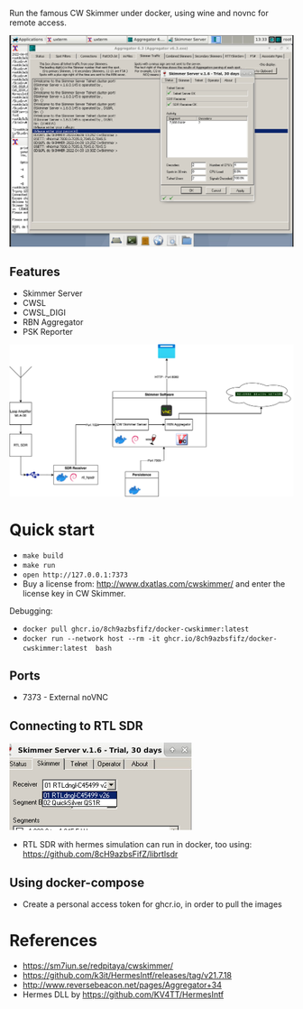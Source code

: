 Run the famous CW Skimmer under docker, using wine and novnc for remote access.

![CW Skimmer](doc/example_working.png)

## Features
+ Skimmer Server
+ CWSL 
+ CWSL_DIGI
+ RBN Aggregator
+ PSK Reporter

![Overview](doc/cwskimmer.drawio.png)

# Quick start
+ `make build`
+ `make run`
+ `open http://127.0.0.1:7373`
+ Buy a license from: http://www.dxatlas.com/cwskimmer/ and enter the license key in CW Skimmer.

Debugging:  
+ `docker pull ghcr.io/8ch9azbsfifz/docker-cwskimmer:latest `
+ ```docker run --network host --rm -it ghcr.io/8ch9azbsfifz/docker-cwskimmer:latest  bash```

## Ports
+ 7373 - External noVNC


## Connecting to RTL SDR
![Connected to RTL SDR](doc/connected.png)

+ RTL SDR with hermes simulation can run in docker, too using: https://github.com/8cH9azbsFifZ/librtlsdr

## Using docker-compose
+ Create a personal access token for ghcr.io, in order to pull the images

# References
+ https://sm7iun.se/redpitaya/cwskimmer/
+ https://github.com/k3it/HermesIntf/releases/tag/v21.7.18
+ http://www.reversebeacon.net/pages/Aggregator+34
+ Hermes DLL by https://github.com/KV4TT/HermesIntf